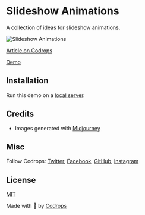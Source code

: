 # Slideshow Animations

A collection of ideas for slideshow animations.

![Slideshow Animations](https://tympanus.net/codrops/wp-content/uploads/2023/09/slideshowanimations.jpg)

[Article on Codrops](https://tympanus.net/codrops/?p=73708)

[Demo](http://tympanus.net/Development/SlideshowAnimations/)

## Installation

Run this demo on a [local server](https://developer.mozilla.org/en-US/docs/Learn/Common_questions/Tools_and_setup/set_up_a_local_testing_server).

## Credits

- Images generated with [Midjourney](https://midjourney.com)

## Misc

Follow Codrops: [Twitter](http://www.twitter.com/codrops), [Facebook](http://www.facebook.com/codrops), [GitHub](https://github.com/codrops), [Instagram](https://www.instagram.com/codropsss/)

## License
[MIT](LICENSE)

Made with :blue_heart:  by [Codrops](http://www.codrops.com)





